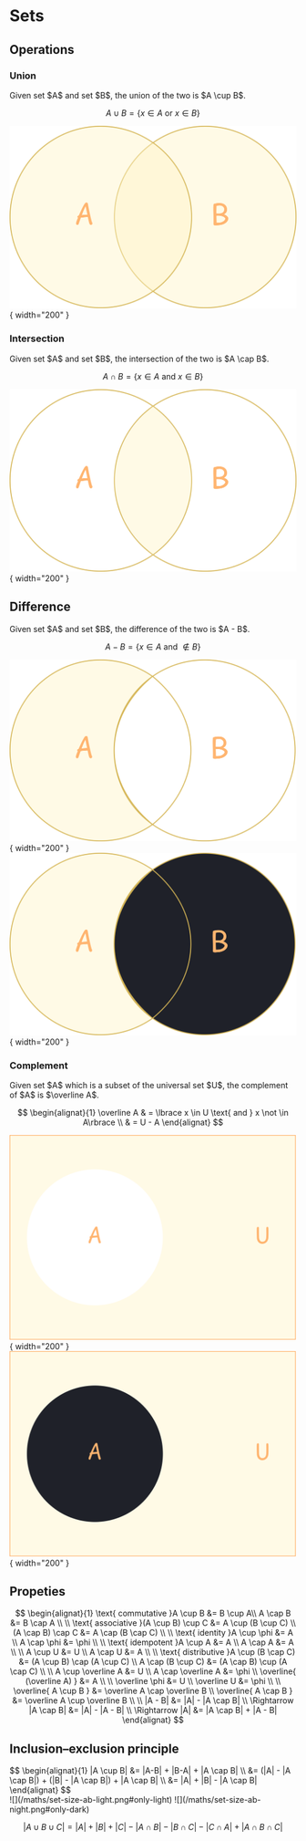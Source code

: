 # Sets

<style>
.md-logo img {
  content: url('/maths/maths-light.svg');
}

:root [data-md-color-scheme=slate] .md-logo img  {
  content: url('/maths/maths-night.svg');
}
</style>

## Operations

### Union

<div markdown class="grid">

<div markdown>
Given set $A$ and set $B$, the union of the two is $A \cup B$.

$$
A \cup B = \lbrace x \in A \text{ or } x \in B\rbrace
$$

</div>

![](/maths/set-union.png){ width="200" }

</div>

### Intersection

<div markdown class="grid">

<div markdown>
Given set $A$ and set $B$, the intersection of the two is $A \cap B$.

$$
A \cap B = \lbrace x \in A \text{ and } x \in B\rbrace
$$

</div>

![](/maths/set-intersection.png){ width="200" }

</div>

## Difference

<div markdown class="grid">

<div markdown>
Given set $A$ and set $B$, the difference of the two is $A - B$.

$$
A - B = \lbrace x \in A \text{ and } \not \in B\rbrace
$$

</div>

![](/maths/set-difference-light.png#only-light){ width="200" }
![](/maths/set-difference-night.png#only-dark){ width="200" }

</div>

### Complement

<div markdown class="grid">

<div markdown>
Given set $A$ which is a subset of the universal set $U$, the complement of $A$ is $\overline A$.

$$
\begin{alignat}{1}
\overline A & = \lbrace x \in U \text{ and } x \not \in A\rbrace \\
& = U - A
\end{alignat}
$$

</div>

![](/maths/set-complement-light.png#only-light){ width="200" }
![](/maths/set-complement-night.png#only-dark){ width="200" }

</div>

## Propeties

$$
\begin{alignat}{1}
\text{ commutative }A \cup B &= B \cup A\\
A \cap B &= B \cap A \\
\\
\text{ associative }(A \cup B) \cup C &= A \cup (B \cup C) \\
(A \cap B) \cap C &= A \cap (B \cap C) \\
\\
\text{ identity }A \cup \phi &= A \\
A \cap \phi &= \phi \\
\\
\text{ idempotent }A \cup A &= A \\
A \cap A &= A \\
\\
A \cup U &= U \\
A \cap U &= A \\
\\
\text{ distributive }A \cup (B \cap C) &= (A \cup B) \cap (A \cup C) \\
A \cap (B \cup C) &= (A \cap B) \cup (A \cap C) \\
\\
A \cup \overline A &= U \\
A \cap \overline A &= \phi \\
\overline{ (\overline A) } &= A \\
\\
\overline \phi &= U \\
\overline U &= \phi \\
\\
\overline{ A \cup B } &= \overline A \cap \overline B \\
\overline{ A \cap B } &= \overline A \cup \overline B \\
\\
|A - B| &= |A| - |A \cap B| \\
\Rightarrow |A \cap B| &= |A| - |A - B| \\
\Rightarrow |A| &= |A \cap B| + |A - B|
\end{alignat}
$$

## Inclusion–exclusion principle

<div markdown class="grid">

<div markdown>
$$
\begin{alignat}{1}
|A \cup B| &= |A-B| + |B-A| + |A \cap B| \\
&=  (|A| - |A \cap B|) + (|B| - |A \cap B|) + |A \cap B| \\
&= |A| + |B| - |A \cap B|
\end{alignat}
$$
</div>

<div markdown>
![](/maths/set-size-ab-light.png#only-light)
![](/maths/set-size-ab-night.png#only-dark)
</div>

</div>

$$
|A \cup B \cup C| = |A| + |B| + |C| - |A \cap B| - |B \cap C| - |C \cap A| + |A \cap B \cap C|
$$
